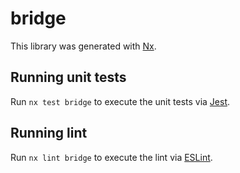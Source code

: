 # bridge

This library was generated with [Nx](https://nx.dev).

## Running unit tests

Run `nx test bridge` to execute the unit tests via [Jest](https://jestjs.io).

## Running lint

Run `nx lint bridge` to execute the lint via [ESLint](https://eslint.org/).
